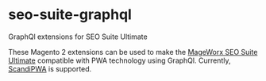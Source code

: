 # seo-suite-graphql
GraphQl extensions for SEO Suite Ultimate

These Magento 2 extensions can be used to make the [MageWorx SEO Suite Ultimate](https://www.mageworx.com/magento-2-seo-extension.html) compatible with PWA technology using GraphQl. Currently, [ScandiPWA](https://scandipwa.com/) is supported.
